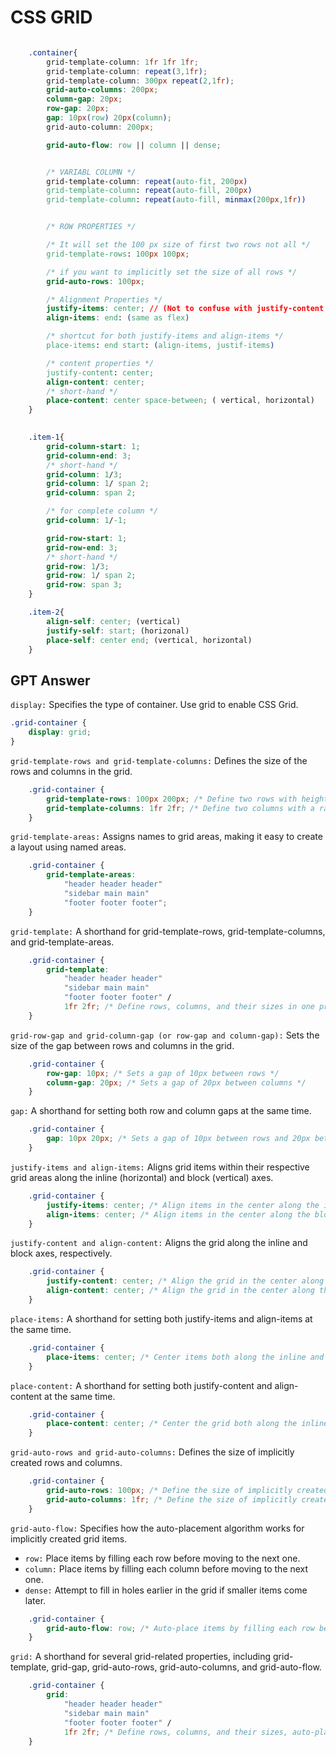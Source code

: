 # CSS GRID

```css

    .container{
        grid-template-column: 1fr 1fr 1fr;
        grid-template-column: repeat(3,1fr);
        grid-template-column: 300px repeat(2,1fr);
        grid-auto-columns: 200px;
        column-gap: 20px;
        row-gap: 20px;
        gap: 10px(row) 20px(column);
        grid-auto-column: 200px;

        grid-auto-flow: row || column || dense;


        /* VARIABL COLUMN */
        grid-template-column: repeat(auto-fit, 200px)
        grid-template-column: repeat(auto-fill, 200px)
        grid-template-column: repeat(auto-fill, minmax(200px,1fr))


        /* ROW PROPERTIES */

        /* It will set the 100 px size of first two rows not all */
        grid-template-rows: 100px 100px;

        /* if you want to implicitly set the size of all rows */
        grid-auto-rows: 100px;

        /* Alignment Properties */
        justify-items: center; // (Not to confuse with justify-content of flex)
        align-items: end: (same as flex)

        /* shortcut for both justify-items and align-items */
        place-items: end start: (align-items, justif-items)

        /* content properties */
        justify-content: center;
        align-content: center;
        /* short-hand */
        place-content: center space-between; ( vertical, horizontal)
    }
    

    .item-1{
        grid-column-start: 1;
        grid-column-end: 3;
        /* short-hand */
        grid-column: 1/3;
        grid-column: 1/ span 2;
        grid-column: span 2;

        /* for complete column */
        grid-column: 1/-1;

        grid-row-start: 1;
        grid-row-end: 3;
        /* short-hand */
        grid-row: 1/3;
        grid-row: 1/ span 2;
        grid-row: span 3;
    }

    .item-2{
        align-self: center; (vertical)
        justify-self: start; (horizonal)
        place-self: center end; (vertical, horizontal)
    }
```

## GPT Answer

`display:` Specifies the type of container. Use grid to enable CSS Grid.

```css
.grid-container {
    display: grid;
}
```

`grid-template-rows and grid-template-columns:` Defines the size of the rows and columns in the grid.

```css
    .grid-container {
        grid-template-rows: 100px 200px; /* Define two rows with heights of 100px and 200px */
        grid-template-columns: 1fr 2fr; /* Define two columns with a ratio of 1:2 */
    }
```

`grid-template-areas:` Assigns names to grid areas, making it easy to create a layout using named areas.

```css
    .grid-container {
        grid-template-areas:
            "header header header"
            "sidebar main main"
            "footer footer footer";
    }
```

`grid-template:` A shorthand for grid-template-rows, grid-template-columns, and grid-template-areas.

```css
    .grid-container {
        grid-template:
            "header header header"
            "sidebar main main"
            "footer footer footer" /
            1fr 2fr; /* Define rows, columns, and their sizes in one property */
    }
```

`grid-row-gap and grid-column-gap (or row-gap and column-gap):` Sets the size of the gap between rows and columns in the grid.

```css
    .grid-container {
        row-gap: 10px; /* Sets a gap of 10px between rows */
        column-gap: 20px; /* Sets a gap of 20px between columns */
    }
```

`gap:` A shorthand for setting both row and column gaps at the same time.

```css
    .grid-container {
        gap: 10px 20px; /* Sets a gap of 10px between rows and 20px between columns */
    }
```

`justify-items and align-items:` Aligns grid items within their respective grid areas along the inline (horizontal) and block (vertical) axes.

```css
    .grid-container {
        justify-items: center; /* Align items in the center along the inline axis */
        align-items: center; /* Align items in the center along the block axis */
    }
```

`justify-content and align-content:` Aligns the grid along the inline and block axes, respectively.

```css
    .grid-container {
        justify-content: center; /* Align the grid in the center along the inline axis */
        align-content: center; /* Align the grid in the center along the block axis */
    }
```

`place-items:` A shorthand for setting both justify-items and align-items at the same time.

```css
    .grid-container {
        place-items: center; /* Center items both along the inline and block axes */
    }
```

`place-content:` A shorthand for setting both justify-content and align-content at the same time.

```css
    .grid-container {
        place-content: center; /* Center the grid both along the inline and block axes */
    }
```

`grid-auto-rows and grid-auto-columns:` Defines the size of implicitly created rows and columns.

```css
    .grid-container {
        grid-auto-rows: 100px; /* Define the size of implicitly created rows */
        grid-auto-columns: 1fr; /* Define the size of implicitly created columns */
    }
```

`grid-auto-flow:` Specifies how the auto-placement algorithm works for implicitly created grid items.

* `row:` Place items by filling each row before moving to the next one.
* `column:` Place items by filling each column before moving to the next one.
* `dense:` Attempt to fill in holes earlier in the grid if smaller items come later.

```css
    .grid-container {
        grid-auto-flow: row; /* Auto-place items by filling each row before moving to the next one */
    }
```

`grid:` A shorthand for several grid-related properties, including grid-template, grid-gap, grid-auto-rows, grid-auto-columns, and grid-auto-flow.

```css
    .grid-container {
        grid:
            "header header header"
            "sidebar main main"
            "footer footer footer" /
            1fr 2fr; /* Define rows, columns, and their sizes, auto-placement, and gaps in one property */
    }
```

